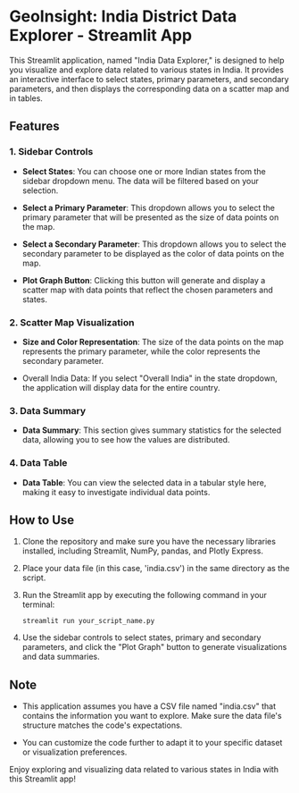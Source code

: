 # GeoInsight: India District Data Explorer - Streamlit App

This Streamlit application, named "India Data Explorer," is designed to help you visualize and explore data related to various states in India. It provides an interactive interface to select states, primary parameters, and secondary parameters, and then displays the corresponding data on a scatter map and in tables.

## Features

### 1. Sidebar Controls

- **Select States**: You can choose one or more Indian states from the sidebar dropdown menu. The data will be filtered based on your selection.

- **Select a Primary Parameter**: This dropdown allows you to select the primary parameter that will be presented as the size of data points on the map.

- **Select a Secondary Parameter**: This dropdown allows you to select the secondary parameter to be displayed as the color of data points on the map.

- **Plot Graph Button**: Clicking this button will generate and display a scatter map with data points that reflect the chosen parameters and states.

### 2. Scatter Map Visualization

- **Size and Color Representation**: The size of the data points on the map represents the primary parameter, while the color represents the secondary parameter. 

- Overall India Data: If you select "Overall India" in the state dropdown, the application will display data for the entire country.

### 3. Data Summary

- **Data Summary**: This section gives summary statistics for the selected data, allowing you to see how the values are distributed.

### 4. Data Table

- **Data Table**: You can view the selected data in a tabular style here, making it easy to investigate individual data points.

## How to Use

1. Clone the repository and make sure you have the necessary libraries installed, including Streamlit, NumPy, pandas, and Plotly Express.

2. Place your data file (in this case, 'india.csv') in the same directory as the script.

3. Run the Streamlit app by executing the following command in your terminal:

   ```
   streamlit run your_script_name.py
   ```

4. Use the sidebar controls to select states, primary and secondary parameters, and click the "Plot Graph" button to generate visualizations and data summaries.

## Note

- This application assumes you have a CSV file named "india.csv" that contains the information you want to explore. Make sure the data file's structure matches the code's expectations.

- You can customize the code further to adapt it to your specific dataset or visualization preferences.

Enjoy exploring and visualizing data related to various states in India with this Streamlit app!